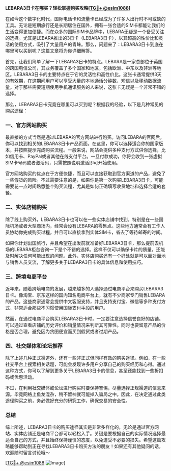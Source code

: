**LEBARA3日卡在哪买？轻松掌握购买攻略[[TG💪+ @esim1088](https://t.me/s/esim1088)]**

在如今这个数字化时代，国际电话卡和流量卡已经成为了许多人出行时不可或缺的工具。无论是短期旅行还是长期居住在国外，拥有一张合适的SIM卡都能让我们的生活变得更加便捷。而在众多的国际SIM卡品牌中，LEBARA无疑是一个备受关注的选择。尤其是LEBARA推出的3日卡（LEBARA3日卡），以其超高的性价比和灵活的使用方式，吸引了大量用户的青睐。那么，问题来了：LEBARA3日卡到底在哪里可以买到呢？这篇文章将为你详细解答。

首先，让我们简单了解一下LEBARA3日卡的特点。LEBARA是一家总部位于英国的跨国电信公司，其业务覆盖了多个国家和地区，包括欧洲、中东以及非洲等地区。LEBARA3日卡的主要特点在于它的灵活性和高性价比。这张卡通常提供3天的有效期，在这期间用户可以享受大量的本地通话分钟数、短信以及移动数据流量。对于那些需要短期使用手机通讯服务的人来说，这张卡无疑是一个非常不错的选择。

那么，LEBARA3日卡究竟在哪里可以买到呢？根据我的经验，以下是几种常见的购买途径：

### 一、官方网站购买

最直接的方式当然是通过LEBARA的官方网站进行购买。访问LEBARA的官网后，你可以找到相关的LEBARA3日卡产品页面。在这里，你可以选择适合你的国家版本，并按照提示完成购买流程。一般来说，网站会提供多种支付方式供你选择，比如信用卡、PayPal或者其他在线支付平台。一旦付款成功，你将会收到一张虚拟SIM卡号码或者激活码，只需按照说明激活即可开始使用。

官方网站购买的优点在于方便快捷，而且可以直接获取到官方渠道的产品，避免了一些假货的风险。不过需要注意的是，如果你是第一次购买LEBARA3日卡，可能需要花一点时间熟悉整个购买流程，尤其是如何正确填写收货地址和选择合适的套餐。

### 二、实体店铺购买

除了线上购买外，LEBARA3日卡也可以在一些实体店铺中找到。特别是在一些国际机场或者大型商场内，经常会设有LEBARA的零售点。这些地方通常会有工作人员协助你完成购买过程，并且可以直接拿到实体SIM卡，省去了等待邮寄的时间。

如果你计划出国旅行，并且希望在出发前就准备好LEBARA3日卡，那么提前去机场的LEBARA柜台咨询一下是个不错的选择。这样不仅可以确保卡片的质量，还能及时解决任何可能出现的问题。此外，实体店购买还有一个好处就是可以面对面地与销售人员交流，了解更多关于LEBARA3日卡的具体信息和使用技巧。

### 三、跨境电商平台

近年来，随着跨境电商的发展，越来越多的人选择通过电商平台来购买LEBARA3日卡。像淘宝、京东这样的国内知名电商平台上，就有不少商家专门销售LEBARA的产品。这些商家通常会提供中文客服支持，并且支持支付宝、微信等多种支付方式，非常适合那些不习惯使用国际支付手段的用户。

然而，在通过电商平台购买LEBARA3日卡时，一定要注意选择信誉良好的店铺。可以通过查看店铺的历史评价和销量情况来判断其可靠性。同时也要留意产品的价格是否合理，避免因为贪图便宜而买到假货或者过期产品。

### 四、社交媒体和论坛推荐

除了上述几种正式渠道外，还有一些非正式但同样有效的购买途径。例如，在一些社交平台上搜索相关话题，可能会发现许多用户分享自己的购买经历和心得。通过这种方式，你可以了解到更多关于LEBARA3日卡的信息，甚至还能找到一些折扣码或优惠活动。

不过，在利用社交媒体或论坛进行购买时要保持警惕，尽量选择正规渠道的信息来源。毕竟网络上鱼龙混杂，稍不留神就可能掉入骗局之中。因此，在决定通过此类途径购买之前，务必做好充分的研究工作，确保交易的安全性。

### 总结

综上所述，LEBARA3日卡的购买途径其实是非常多样化的，无论是通过官方网站、实体店铺还是电商平台都可以轻松入手。关键是要根据自己的实际情况选择最适合自己的方式，并且始终保持谨慎的态度，以免遭受不必要的损失。希望这篇攻略能够帮助到正在寻找LEBARA3日卡购买方法的朋友！如果还有其他疑问的话，欢迎随时留言讨论哦～

[[TG💪+ @esim1088](https://t.me/s/esim1088) ![Image](https://i.postimg.cc/4NQfJmqS/Snipaste-2025-05-13-00-14-12.png)]